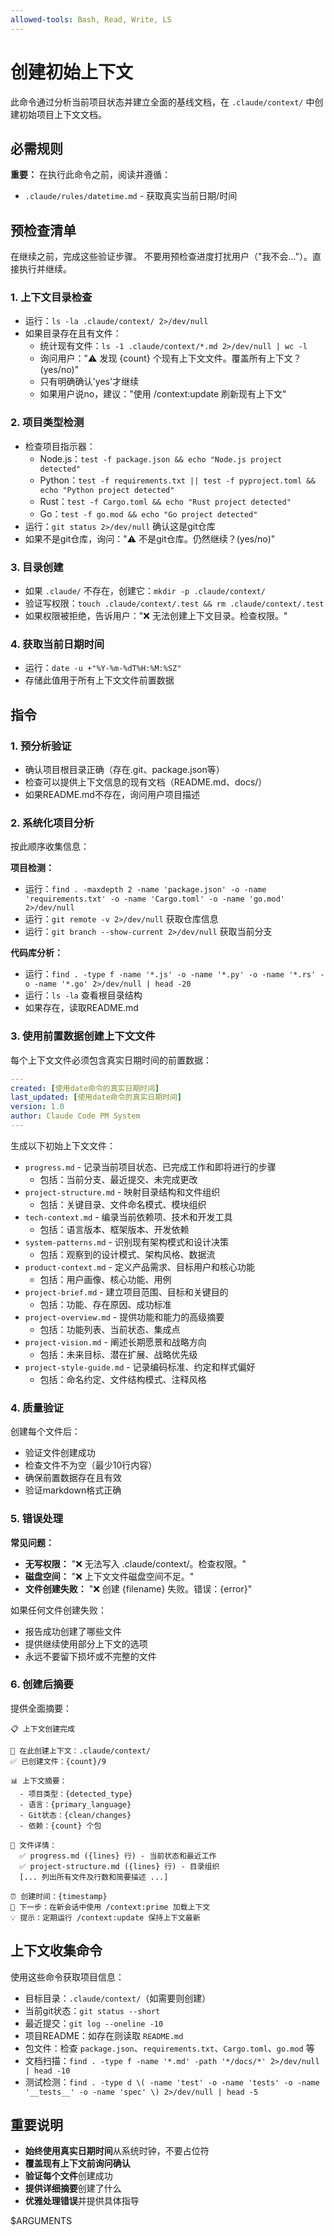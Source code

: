 ```yaml
---
allowed-tools: Bash, Read, Write, LS
---
```


# 创建初始上下文

此命令通过分析当前项目状态并建立全面的基线文档，在 `.claude/context/` 中创建初始项目上下文文档。

## 必需规则

**重要：** 在执行此命令之前，阅读并遵循：
- `.claude/rules/datetime.md` - 获取真实当前日期/时间

## 预检查清单

在继续之前，完成这些验证步骤。
不要用预检查进度打扰用户（"我不会..."）。直接执行并继续。

### 1. 上下文目录检查
- 运行：`ls -la .claude/context/ 2>/dev/null`
- 如果目录存在且有文件：
  - 统计现有文件：`ls -1 .claude/context/*.md 2>/dev/null | wc -l`
  - 询问用户："⚠️ 发现 {count} 个现有上下文文件。覆盖所有上下文？(yes/no)"
  - 只有明确确认'yes'才继续
  - 如果用户说no，建议："使用 /context:update 刷新现有上下文"

### 2. 项目类型检测
- 检查项目指示器：
  - Node.js：`test -f package.json && echo "Node.js project detected"`
  - Python：`test -f requirements.txt || test -f pyproject.toml && echo "Python project detected"`
  - Rust：`test -f Cargo.toml && echo "Rust project detected"`
  - Go：`test -f go.mod && echo "Go project detected"`
- 运行：`git status 2>/dev/null` 确认这是git仓库
- 如果不是git仓库，询问："⚠️ 不是git仓库。仍然继续？(yes/no)"

### 3. 目录创建
- 如果 `.claude/` 不存在，创建它：`mkdir -p .claude/context/`
- 验证写权限：`touch .claude/context/.test && rm .claude/context/.test`
- 如果权限被拒绝，告诉用户："❌ 无法创建上下文目录。检查权限。"

### 4. 获取当前日期时间
- 运行：`date -u +"%Y-%m-%dT%H:%M:%SZ"`
- 存储此值用于所有上下文文件前置数据

## 指令

### 1. 预分析验证
- 确认项目根目录正确（存在.git、package.json等）
- 检查可以提供上下文信息的现有文档（README.md、docs/）
- 如果README.md不存在，询问用户项目描述

### 2. 系统化项目分析
按此顺序收集信息：

**项目检测：**
- 运行：`find . -maxdepth 2 -name 'package.json' -o -name 'requirements.txt' -o -name 'Cargo.toml' -o -name 'go.mod' 2>/dev/null`
- 运行：`git remote -v 2>/dev/null` 获取仓库信息
- 运行：`git branch --show-current 2>/dev/null` 获取当前分支

**代码库分析：**
- 运行：`find . -type f -name '*.js' -o -name '*.py' -o -name '*.rs' -o -name '*.go' 2>/dev/null | head -20`
- 运行：`ls -la` 查看根目录结构
- 如果存在，读取README.md

### 3. 使用前置数据创建上下文文件

每个上下文文件必须包含真实日期时间的前置数据：

```yaml
---
created: [使用date命令的真实日期时间]
last_updated: [使用date命令的真实日期时间]
version: 1.0
author: Claude Code PM System
---
```

生成以下初始上下文文件：
  - `progress.md` - 记录当前项目状态、已完成工作和即将进行的步骤
    - 包括：当前分支、最近提交、未完成更改
  - `project-structure.md` - 映射目录结构和文件组织
    - 包括：关键目录、文件命名模式、模块组织
  - `tech-context.md` - 编录当前依赖项、技术和开发工具
    - 包括：语言版本、框架版本、开发依赖
  - `system-patterns.md` - 识别现有架构模式和设计决策
    - 包括：观察到的设计模式、架构风格、数据流
  - `product-context.md` - 定义产品需求、目标用户和核心功能
    - 包括：用户画像、核心功能、用例
  - `project-brief.md` - 建立项目范围、目标和关键目的
    - 包括：功能、存在原因、成功标准
  - `project-overview.md` - 提供功能和能力的高级摘要
    - 包括：功能列表、当前状态、集成点
  - `project-vision.md` - 阐述长期愿景和战略方向
    - 包括：未来目标、潜在扩展、战略优先级
  - `project-style-guide.md` - 记录编码标准、约定和样式偏好
    - 包括：命名约定、文件结构模式、注释风格

### 4. 质量验证

创建每个文件后：
- 验证文件创建成功
- 检查文件不为空（最少10行内容）
- 确保前置数据存在且有效
- 验证markdown格式正确

### 5. 错误处理

**常见问题：**
- **无写权限：** "❌ 无法写入 .claude/context/。检查权限。"
- **磁盘空间：** "❌ 上下文文件磁盘空间不足。"
- **文件创建失败：** "❌ 创建 {filename} 失败。错误：{error}"

如果任何文件创建失败：
- 报告成功创建了哪些文件
- 提供继续使用部分上下文的选项
- 永远不要留下损坏或不完整的文件

### 6. 创建后摘要

提供全面摘要：
```
📋 上下文创建完成

📁 在此创建上下文：.claude/context/
✅ 已创建文件：{count}/9

📊 上下文摘要：
  - 项目类型：{detected_type}
  - 语言：{primary_language}
  - Git状态：{clean/changes}
  - 依赖：{count} 个包

📝 文件详情：
  ✅ progress.md ({lines} 行) - 当前状态和最近工作
  ✅ project-structure.md ({lines} 行) - 目录组织
  [... 列出所有文件及行数和简要描述 ...]

⏰ 创建时间：{timestamp}
🔄 下一步：在新会话中使用 /context:prime 加载上下文
💡 提示：定期运行 /context:update 保持上下文最新
```

## 上下文收集命令

使用这些命令获取项目信息：
- 目标目录：`.claude/context/`（如需要则创建）
- 当前git状态：`git status --short`
- 最近提交：`git log --oneline -10`
- 项目README：如存在则读取 `README.md`
- 包文件：检查 `package.json`、`requirements.txt`、`Cargo.toml`、`go.mod` 等
- 文档扫描：`find . -type f -name '*.md' -path '*/docs/*' 2>/dev/null | head -10`
- 测试检测：`find . -type d \( -name 'test' -o -name 'tests' -o -name '__tests__' -o -name 'spec' \) 2>/dev/null | head -5`

## 重要说明

- **始终使用真实日期时间**从系统时钟，不要占位符
- **覆盖现有上下文前询问确认**
- **验证每个文件**创建成功
- **提供详细摘要**创建了什么
- **优雅处理错误**并提供具体指导

$ARGUMENTS